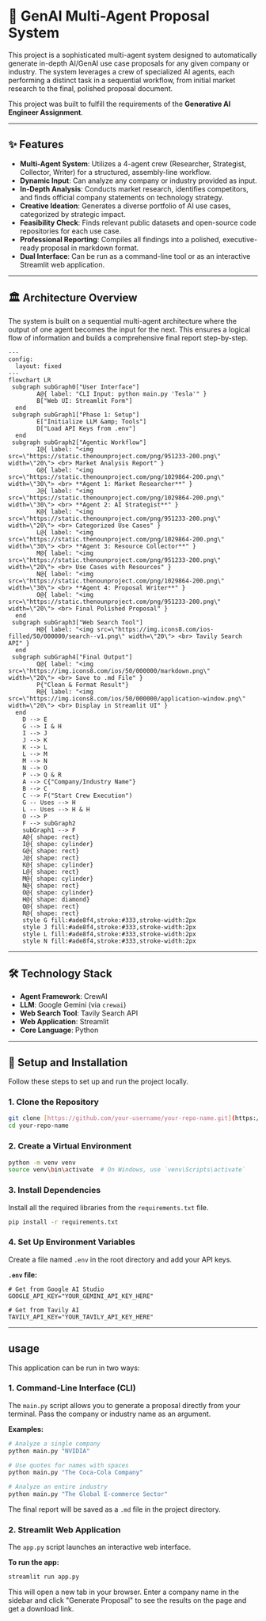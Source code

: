 # 🤖 GenAI Multi-Agent Proposal System

This project is a sophisticated multi-agent system designed to automatically generate in-depth AI/GenAI use case proposals for any given company or industry. The system leverages a crew of specialized AI agents, each performing a distinct task in a sequential workflow, from initial market research to the final, polished proposal document.

This project was built to fulfill the requirements of the **Generative AI Engineer Assignment**.

---

## ✨ Features

- **Multi-Agent System**: Utilizes a 4-agent crew (Researcher, Strategist, Collector, Writer) for a structured, assembly-line workflow.
- **Dynamic Input**: Can analyze any company or industry provided as input.
- **In-Depth Analysis**: Conducts market research, identifies competitors, and finds official company statements on technology strategy.
- **Creative Ideation**: Generates a diverse portfolio of AI use cases, categorized by strategic impact.
- **Feasibility Check**: Finds relevant public datasets and open-source code repositories for each use case.
- **Professional Reporting**: Compiles all findings into a polished, executive-ready proposal in markdown format.
- **Dual Interface**: Can be run as a command-line tool or as an interactive Streamlit web application.

---

## 🏛️ Architecture Overview

The system is built on a sequential multi-agent architecture where the output of one agent becomes the input for the next. This ensures a logical flow of information and builds a comprehensive final report step-by-step.

```mermaid
---
config:
  layout: fixed
---
flowchart LR
 subgraph subGraph0["User Interface"]
        A@{ label: "CLI Input: python main.py 'Tesla'" }
        B["Web UI: Streamlit Form"]
  end
 subgraph subGraph1["Phase 1: Setup"]
        E["Initialize LLM &amp; Tools"]
        D["Load API Keys from .env"]
  end
 subgraph subGraph2["Agentic Workflow"]
        I@{ label: "<img src=\"https://static.thenounproject.com/png/951233-200.png\" width=\"20\"> <br> Market Analysis Report" }
        G@{ label: "<img src=\"https://static.thenounproject.com/png/1029864-200.png\" width=\"30\"> <br> **Agent 1: Market Researcher**" }
        J@{ label: "<img src=\"https://static.thenounproject.com/png/1029864-200.png\" width=\"30\"> <br> **Agent 2: AI Strategist**" }
        K@{ label: "<img src=\"https://static.thenounproject.com/png/951233-200.png\" width=\"20\"> <br> Categorized Use Cases" }
        L@{ label: "<img src=\"https://static.thenounproject.com/png/1029864-200.png\" width=\"30\"> <br> **Agent 3: Resource Collector**" }
        M@{ label: "<img src=\"https://static.thenounproject.com/png/951233-200.png\" width=\"20\"> <br> Use Cases with Resources" }
        N@{ label: "<img src=\"https://static.thenounproject.com/png/1029864-200.png\" width=\"30\"> <br> **Agent 4: Proposal Writer**" }
        O@{ label: "<img src=\"https://static.thenounproject.com/png/951233-200.png\" width=\"20\"> <br> Final Polished Proposal" }
  end
 subgraph subGraph3["Web Search Tool"]
        H@{ label: "<img src=\"https://img.icons8.com/ios-filled/50/000000/search--v1.png\" width=\"20\"> <br> Tavily Search API" }
  end
 subgraph subGraph4["Final Output"]
        Q@{ label: "<img src=\"https://img.icons8.com/ios/50/000000/markdown.png\" width=\"20\"> <br> Save to .md File" }
        P{"Clean & Format Result"}
        R@{ label: "<img src=\"https://img.icons8.com/ios/50/000000/application-window.png\" width=\"20\"> <br> Display in Streamlit UI" }
  end
    D --> E
    G --> I & H
    I --> J
    J --> K
    K --> L
    L --> M
    M --> N
    N --> O
    P --> Q & R
    A --> C{"Company/Industry Name"}
    B --> C
    C --> F("Start Crew Execution")
    G -- Uses --> H
    L -- Uses --> H & H
    O --> P
    F --> subGraph2
    subGraph1 --> F
    A@{ shape: rect}
    I@{ shape: cylinder}
    G@{ shape: rect}
    J@{ shape: rect}
    K@{ shape: cylinder}
    L@{ shape: rect}
    M@{ shape: cylinder}
    N@{ shape: rect}
    O@{ shape: cylinder}
    H@{ shape: diamond}
    Q@{ shape: rect}
    R@{ shape: rect}
    style G fill:#ade8f4,stroke:#333,stroke-width:2px
    style J fill:#ade8f4,stroke:#333,stroke-width:2px
    style L fill:#ade8f4,stroke:#333,stroke-width:2px
    style N fill:#ade8f4,stroke:#333,stroke-width:2px
```

---

## 🛠️ Technology Stack

- **Agent Framework**: CrewAI
- **LLM**: Google Gemini (via `crewai`)
- **Web Search Tool**: Tavily Search API
- **Web Application**: Streamlit
- **Core Language**: Python

---

## 🚀 Setup and Installation

Follow these steps to set up and run the project locally.

### 1. Clone the Repository
```bash
git clone [https://github.com/your-username/your-repo-name.git](https://github.com/your-username/your-repo-name.git)
cd your-repo-name
```

### 2. Create a Virtual Environment
```bash
python -m venv venv
source venv\bin\activate  # On Windows, use `venv\Scripts\activate`
```

### 3. Install Dependencies
Install all the required libraries from the `requirements.txt` file.
```bash
pip install -r requirements.txt
```

### 4. Set Up Environment Variables
Create a file named `.env` in the root directory and add your API keys.

**`.env` file:**
```env
# Get from Google AI Studio
GOOGLE_API_KEY="YOUR_GEMINI_API_KEY_HERE"

# Get from Tavily AI
TAVILY_API_KEY="YOUR_TAVILY_API_KEY_HERE"
```

---

##  usage

This application can be run in two ways:

### 1. Command-Line Interface (CLI)

The `main.py` script allows you to generate a proposal directly from your terminal. Pass the company or industry name as an argument.

**Examples:**
```bash
# Analyze a single company
python main.py "NVIDIA"

# Use quotes for names with spaces
python main.py "The Coca-Cola Company"

# Analyze an entire industry
python main.py "The Global E-commerce Sector"
```
The final report will be saved as a `.md` file in the project directory.

### 2. Streamlit Web Application

The `app.py` script launches an interactive web interface.

**To run the app:**
```bash
streamlit run app.py
```
This will open a new tab in your browser. Enter a company name in the sidebar and click "Generate Proposal" to see the results on the page and get a download link.
